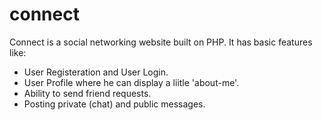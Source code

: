 # connect

Connect is a social networking website built on PHP. It has basic features like:

* User Registeration and User Login.
* User Profile where he can display a liitle 'about-me'.
* Ability to send friend requests.
* Posting private (chat) and public messages.
